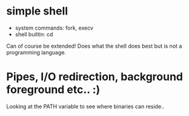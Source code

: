 # simple shell

* system commands: fork, execv
* shell builtin: cd 

Can of course be extended! 
Does what the shell does best but is not a programming language. 

# Pipes, I/O redirection, background foreground etc.. :) 

Looking at the PATH variable to see where binaries can reside..